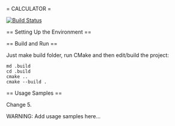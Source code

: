 = CALCULATOR =

[![Build Status](https://travis-ci.org/zhenyatnk/calculator.svg?branch=master)](https://travis-ci.org/zhenyatnk/calculator)

== Setting Up the Environment ==

== Build and Run ==

Just make build folder, run CMake and then edit/build the project:

```
md .build
cd .build
cmake ..
cmake --build .
```
== Usage Samples ==

Change 5.

WARNING: Add usage samples here...
